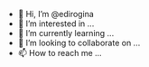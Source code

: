 - 👋 Hi, I’m @edirogina
- 👀 I’m interested in ...
- 🌱 I’m currently learning ...
- 💞️ I’m looking to collaborate on ...
- 📫 How to reach me ...

<!---
edirogina/edirogina is a ✨ special ✨ repository because its `README.md` (this file) appears on your GitHub profile.
You can click the Preview link to take a look at your changes.
--->
